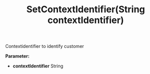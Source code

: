 ﻿---
uid: crmscript_ref_NSCategorizationStatusResponse_SetContextIdentifier
title: SetContextIdentifier(String contextIdentifier)
intellisense: NSCategorizationStatusResponse.SetContextIdentifier
keywords: NSCategorizationStatusResponse, GetContextIdentifier
so.topic: reference
---

Contextidentifier to identify customer

**Parameter:** 
 - **contextIdentifier** String

